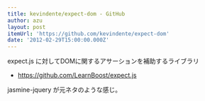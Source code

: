 ```yaml
---
title: kevindente/expect-dom - GitHub
author: azu
layout: post
itemUrl: 'https://github.com/kevindente/expect-dom'
date: '2012-02-29T15:00:00.000Z'
---
```

expect.js に対してDOMに関するアサーションを補助するライブラリ

- https://github.com/LearnBoost/expect.js

jasmine-jquery が元ネタのような感じ。


